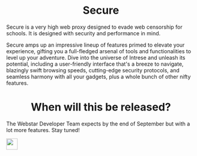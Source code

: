 <h1 align="center">Secure</h1>

Secure is a very high web proxy designed to evade web censorship for schools. 
It is designed with security and performance in mind.

Secure amps up an impressive lineup of features primed to elevate your experience, gifting you a full-fledged arsenal of tools and functionalities to level up your adventure. Dive into the universe of Intrese and unleash its potential, including a user-friendly interface that's a breeze to navigate, blazingly swift browsing speeds, cutting-edge security protocols, and seamless harmony with all your gadgets, plus a whole bunch of other nifty features.        

<h1 align="center">When will this be released?</h1>

The Webstar Developer Team expects by the end of September but with a lot more features.
      Stay tuned!

<a href="https://replit.com/github/WebstarDevelopers/Secure"><img height="30px" src="https://raw.githubusercontent.com/FogNetwork/Tsunami/main/deploy/replit2.svg"><img></a>
